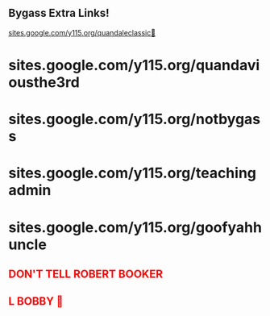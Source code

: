 ## Bygass Extra Links!

<a href="sites.google.com/y115.org/quandaleclassic">sites.google.com/y115.org/quandaleclassic👑</a>
# sites.google.com/y115.org/quandaviousthe3rd
# sites.google.com/y115.org/notbygass
# sites.google.com/y115.org/teachingadmin
# sites.google.com/y115.org/goofyahhuncle

## <span style="color: red"> DON'T TELL ROBERT BOOKER </span>
## <span style="color: red"> L BOBBY 🤮 </span>
